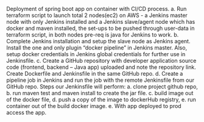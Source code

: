 Deployment of spring boot app on container with CI/CD process.
a.	Run terraform script to launch total 2 nodes(ec2) on AWS - a Jenkins master node with only Jenkins installed and a Jenkins slave/agent node which has docker and maven installed, the set-ups to be pushed through user-data in terraform script, in both nodes pre-req is java for Jenkins to work.
b.	Complete Jenkins installation and setup the slave node as Jenkins agent. Install the one and only plugin “docker pipeline” in Jenkins master. Also, setup docker credentials in Jenkins global credentials for further use in Jenkinsfile.
c.	Create a GitHub repository with developer application source code (frontend, backend – Java app) uploaded and note the repository link. Create Dockerfile and Jenkinsfile in the same GitHub repo.
d.	Create a pipeline job in Jenkins and run the job with the remote Jenkinsfile from our GitHub repo. Steps our Jenkinsfile will perform: a. clone project github repo, b. run maven test and maven install to create the jar file. c. build image out of the docker file, d. push a copy of the image to dockerHub registry, e. run container out of the build docker image.
e.	With app deployed to prod access the app.

